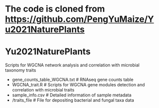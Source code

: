 # The code is cloned from https://github.com/PengYuMaize/Yu2021NaturePlants
# Yu2021NaturePlants
Scripts for WGCNA network analysis and correlation with microbial taxonomy traits

- gene_counts_table_WGCNA.txt # RNAseq gene counts table
- WGCNA_trait.R # Scripts for WGCNA gene modules detection and correlation with microbial traits
- sample_info.csv # Detailed information of sample metadata
- /traits_file # File for depositing bacterial and fungal taxa data
